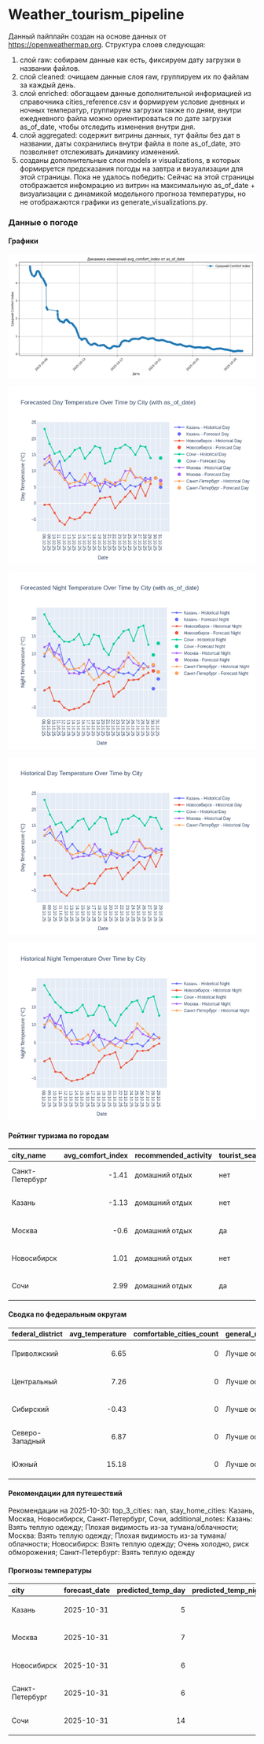 # Weather_tourism_pipeline
Данный пайплайн создан на основе данных от https://openweathermap.org.
Структура слоев следующая:
  1) слой raw: 
  собираем данные как есть, фиксируем дату загрузки в названии файлов.
  2) слой cleaned:
  очищаем данные слоя raw, группируем их по файлам за каждый день.
  3) слой enriched:
  обогащаем данные дополнительной информацией из справочника cities_reference.csv и формируем условие дневных и ночных температур,
  группируем загрузки также по дням, внутри ежедневного файла можно ориентироваться по дате загрузки as_of_date, чтобы отследить изменения внутри дня.
  4) слой aggregated:
   содержит витрины данных, тут файлы без дат в названии, даты сохранились внутри файла в поле as_of_date, это позволняет отслеживать динамику изменений.
  6) созданы дополнительные слои models и visualizations, в которых формируется предсказания погоды на завтра и визуализации для этой страницы.
  Пока не удалось победить: Сейчас на этой страницы отображается инфомрацию из витрин на максимальную as_of_date + визуализации с динамикой модельного прогноза температуры, 
  но не отображаются графики из generate_visualizations.py.
<!-- WEATHER DATA START -->
### Данные о погоде

#### Графики
![Comfort Index Trend](data/visualizations/comfort_index_trend.png)

![Forecasted Day Temperature](data/visualizations/forecasted_day_temperature.png)

![Forecasted Night Temperature](data/visualizations/forecasted_night_temperature.png)

![Historical Day Temperature](data/visualizations/historical_day_temperature.png)

![Historical Night Temperature](data/visualizations/historical_night_temperature.png)

#### Рейтинг туризма по городам
| city_name       |   avg_comfort_index | recommended_activity   | tourist_season_match   | tourism_season   | tour_recommendation       | as_of_date          |
|:----------------|--------------------:|:-----------------------|:-----------------------|:-----------------|:--------------------------|:--------------------|
| Санкт-Петербург |               -1.41 | домашний отдых         | нет                    | Май-Сентябрь     | домашний отдых вне сезона | 2025-10-30 05:23:00 |
| Казань          |               -1.13 | домашний отдых         | нет                    | Май-Сентябрь     | домашний отдых вне сезона | 2025-10-30 05:23:00 |
| Москва          |               -0.6  | домашний отдых         | да                     | Круглогодично    | домашний отдых в сезон    | 2025-10-30 05:23:00 |
| Новосибирск     |                1.01 | домашний отдых         | нет                    | Июнь-Август      | домашний отдых вне сезона | 2025-10-30 05:23:00 |
| Сочи            |                2.99 | домашний отдых         | да                     | Май-Октябрь      | домашний отдых в сезон    | 2025-10-30 05:23:00 |

#### Сводка по федеральным округам
| federal_district   |   avg_temperature |   comfortable_cities_count | general_recommendation   | as_of_date          |
|:-------------------|------------------:|---------------------------:|:-------------------------|:--------------------|
| Приволжский        |              6.65 |                          0 | Лучше остаться дома      | 2025-10-30 05:23:00 |
| Центральный        |              7.26 |                          0 | Лучше остаться дома      | 2025-10-30 05:23:00 |
| Сибирский          |             -0.43 |                          0 | Лучше остаться дома      | 2025-10-30 05:23:00 |
| Северо-Западный    |              6.87 |                          0 | Лучше остаться дома      | 2025-10-30 05:23:00 |
| Южный              |             15.18 |                          0 | Лучше остаться дома      | 2025-10-30 05:23:00 |

#### Рекомендации для путешествий
Рекомендации на 2025-10-30: top_3_cities: nan, stay_home_cities: Казань, Москва, Новосибирск, Санкт-Петербург, Сочи, additional_notes: Казань: Взять теплую одежду; Плохая видимость из-за тумана/облачности; Москва: Взять теплую одежду; Плохая видимость из-за тумана/облачности; Новосибирск: Взять теплую одежду; Очень холодно, риск обморожения; Санкт-Петербург: Взять теплую одежду

#### Прогнозы температуры
| city            | forecast_date   |   predicted_temp_day |   predicted_temp_night | model_type       | as_of_date          |
|:----------------|:----------------|---------------------:|-----------------------:|:-----------------|:--------------------|
| Казань          | 2025-10-31      |                    5 |                      3 | LinearRegression | 2025-10-30 05:23:17 |
| Москва          | 2025-10-31      |                    7 |                      5 | LinearRegression | 2025-10-30 05:23:17 |
| Новосибирск     | 2025-10-31      |                    6 |                      5 | LinearRegression | 2025-10-30 05:23:17 |
| Санкт-Петербург | 2025-10-31      |                    6 |                      5 | LinearRegression | 2025-10-30 05:23:17 |
| Сочи            | 2025-10-31      |                   14 |                     13 | LinearRegression | 2025-10-30 05:23:17 |


<!-- WEATHER DATA END -->
